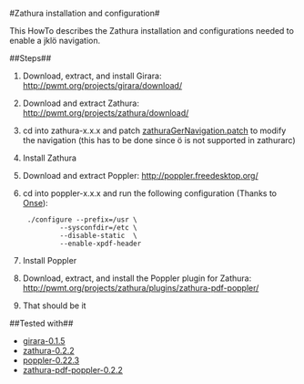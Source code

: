#Zathura installation and configuration#

This HowTo describes the Zathura installation and configurations needed to enable a jklö navigation.

##Steps##

1. Download, extract, and install Girara: <http://pwmt.org/projects/girara/download/>

2. Download and extract Zathura: <http://pwmt.org/projects/zathura/download/>

3. cd into zathura-x.x.x and patch [zathuraGerNavigation.patch](zathuraGerNavigation.patch) to modify the navigation (this has to be done since ö is not supported in zathurarc)

4. Install Zathura

5. Download and extract Poppler: <http://poppler.freedesktop.org/>

6. cd into poppler-x.x.x and run the following configuration (Thanks to [Onse](http://goo.gl/Qubl8)):

        ./configure --prefix=/usr \
                --sysconfdir=/etc \
                --disable-static  \
                --enable-xpdf-header
7. Install Poppler

8. Download, extract, and install the Poppler plugin for Zathura: <http://pwmt.org/projects/zathura/plugins/zathura-pdf-poppler/>

9. That should be it

##Tested with##

- [girara-0.1.5](http://pwmt.org/projects/girara/download/girara-0.1.5.tar.gz)
- [zathura-0.2.2](http://pwmt.org/projects/zathura/download/zathura-0.2.2.tar.gz)
- [poppler-0.22.3](http://poppler.freedesktop.org/poppler-0.22.3.tar.gz)
- [zathura-pdf-poppler-0.2.2](http://pwmt.org/projects/zathura/plugins/download/zathura-pdf-poppler-0.2.2.tar.gz)
